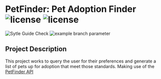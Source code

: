 # PetFinder: Pet Adoption Finder ![license](https://img.shields.io/static/v1?label=license&message=MIT&color=red) ![license](https://img.shields.io/static/v1?label=Python&message=3.6.9&color=yellow&labelColor=blue)
![Sytle Guide Check](https://github.com/csantana1121/PetFinder/master/actions/workflows/github-style-checker.yaml/badge.svg) ![example branch parameter](https://github.com/csantana1121/PetFinder/master/actions/workflows/github-petfinder-tests.yaml/badge.svg)

## Project Description

This project works to query the user for their preferences and generate a list of pets up for adoption that meet those standards.
Making use of the [PetFinder API](https://www.petfinder.com/developers/v2/docs/) 